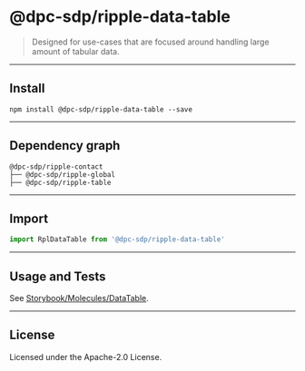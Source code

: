 <!-- GENERATED_DOCS -->
# @dpc-sdp/ripple-data-table

> Designed for use-cases that are focused around handling large amount of tabular data.

--------------------------------------------------------------------------------

## Install

```shell
npm install @dpc-sdp/ripple-data-table --save
```

--------------------------------------------------------------------------------

## Dependency graph

```shell
@dpc-sdp/ripple-contact
├── @dpc-sdp/ripple-global
├── @dpc-sdp/ripple-table
```

--------------------------------------------------------------------------------

## Import

```js
import RplDataTable from '@dpc-sdp/ripple-data-table'
```

--------------------------------------------------------------------------------

## Usage and Tests

See [Storybook/Molecules/DataTable](https://ripple.sdp.vic.gov.au/?path=/story/molecules-datatable--row-oriented).

--------------------------------------------------------------------------------

## License

Licensed under the Apache-2.0 License.

<!-- /GENERATED_DOCS -->
